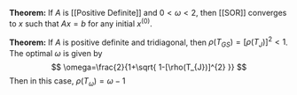 
**Theorem:** If $A$ is [[Positive Definite]] and $0<\omega<2$, then [[SOR]] converges to $x$ such that $Ax=b$ for any initial $x^{(0)}$.


**Theorem:** If $A$ is positive definite and tridiagonal, then $\rho(T_{GS})=[\rho(T_{J})]^{2}<1$. The optimal $\omega$ is given by $$
\omega=\frac{2}{1+\sqrt{ 1-[\rho(T_{J})]^{2} }}
$$
Then in this case, $\rho(T_{\omega})=\omega-1$

